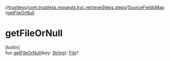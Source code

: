 //[trustless](../../../index.md)/[com.trustless.requests.kyc.retrieveSteps.steps](../index.md)/[SourceFieldsMap](index.md)/[getFileOrNull](get-file-or-null.md)

# getFileOrNull

[kotlin]\
fun [getFileOrNull](get-file-or-null.md)(key: [String](https://kotlinlang.org/api/latest/jvm/stdlib/kotlin/-string/index.html)): [File](https://developer.android.com/reference/kotlin/java/io/File.html)?
